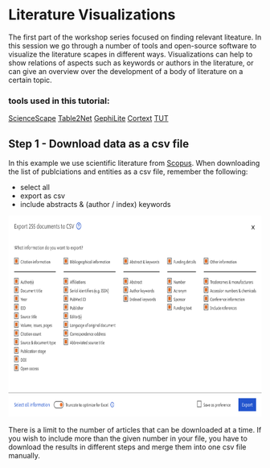 # Literature Visualizations

The first part of the workshop series focused on finding relevant liteature.
In this session we go through a number of tools and open-source software to visualize the literature scapes in different ways.
Visualizations can help to show relations of aspects such as keywords or authors in the literature, or can give an overview over the development of a body of literature on a certain topic.

### tools used in this tutorial: 

[ScienceScape](https://medialab.github.io/sciencescape/)
[Table2Net](https://medialab.github.io/table2net/)
[GephiLite](https://gephi.org/gephi-lite/)
[Cortext](https://managerv2.cortext.net/login)
[TUT](https://tut.man.dtu.dk)


## Step 1 - Download data as a csv file

In this example we use scientific literature from [Scopus](https://www.scopus.com).
When downloading the list of publciations and entities as a csv file, remember the following:

- select all
- export as csv
- include abstracts & (author / index) keywords

<img src="images/Screenshot 2025-03-28 at 12.42.25.png" width="600" height="400">


There is a limit to the number of articles that can be downloaded at a time. 
If you wish to include more than the given number in your file, you have to download the results in different steps and merge them into one csv file manually.




